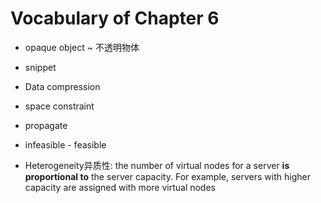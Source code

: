 # Vocabulary of Chapter 6

* opaque object ~ 不透明物体

* snippet

* Data compression

* space constraint

* propagate

* infeasible - feasible

* Heterogeneity异质性: the number of virtual nodes for a server **is proportional to** the server capacity. For example, servers with higher capacity are assigned with more virtual nodes
